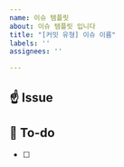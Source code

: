 ```yaml
---
name: 이슈 템플릿
about: 이슈 템플릿 입니다
title: "[커밋 유형] 이슈 이름"
labels: ''
assignees: ''

---
```


## ☝️  Issue
<!--이슈 내용을 적어주세요-->

## 📃 To-do
<!-- 할 일을 적어주세요-->
- [ ]
